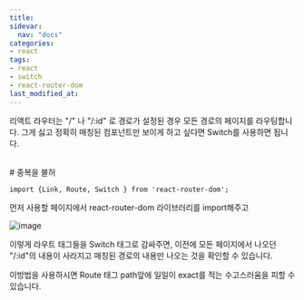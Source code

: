 ```yaml
---
title: 
sidevar:
  nav: "docs"
categories:
- react
tags:
- react
- switch
- react-router-dom
last_modified_at:
---
```


리액트 라우터는 "/" 나 "/:id" 로 경로가 설정된 경우 모든 경로의 페이지를 라우팅합니다. 
그게 싫고 정확히 매칭된 컴포넌트만 보이게 하고 싶다면 Switch를 사용하면 됩니다. 

<br/>
# 중복을 불허

```
import {Link, Route, Switch } from 'react-router-dom';
```
먼저 사용할 페이지에서 react-router-dom 라이브러리를 import해주고 

![image](https://user-images.githubusercontent.com/79133602/148634983-5d5cf5c9-6e76-444f-9ef8-ac263570f106.png)


이렇게 라우트 태그들을 Switch 태그로 감싸주면, 이전에 모든 페이지에서 나오던 "/:id"의 내용이 사라지고 
매칭된 경로의 내용만 나오는 것을 확인할 수 있습니다.

이방법을 사용하시면 Route 태그 path앞에  일일이 exact를 적는 수고스러움을 피할 수 있습니다. 
